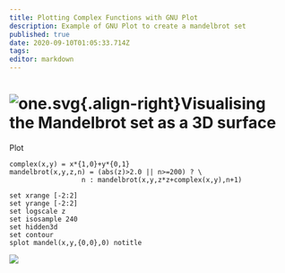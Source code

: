 ```yaml
---
title: Plotting Complex Functions with GNU Plot
description: Example of GNU Plot to create a mandelbrot set
published: true
date: 2020-09-10T01:05:33.714Z
tags: 
editor: markdown
---
```


# ![one.svg](/one.svg){.align-right}Visualising the Mandelbrot set as a 3D surface
Plot

``` gnuplot
complex(x,y) = x*{1,0}+y*{0,1}
mandelbrot(x,y,z,n) = (abs(z)>2.0 || n>=200) ? \
                  n : mandelbrot(x,y,z*z+complex(x,y),n+1)

set xrange [-2:2]
set yrange [-2:2]
set logscale z
set isosample 240
set hidden3d
set contour
splot mandel(x,y,{0,0},0) notitle
```

</div>

![](one.svg)
